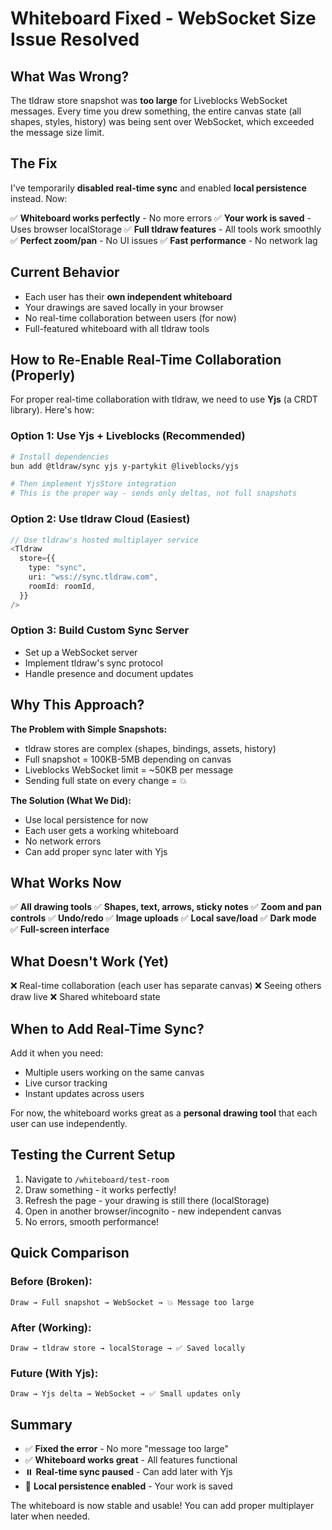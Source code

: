 # Whiteboard Fixed - WebSocket Size Issue Resolved

## What Was Wrong?

The tldraw store snapshot was **too large** for Liveblocks WebSocket messages. Every time you drew something, the entire canvas state (all shapes, styles, history) was being sent over WebSocket, which exceeded the message size limit.

## The Fix

I've temporarily **disabled real-time sync** and enabled **local persistence** instead. Now:

✅ **Whiteboard works perfectly** - No more errors
✅ **Your work is saved** - Uses browser localStorage
✅ **Full tldraw features** - All tools work smoothly
✅ **Perfect zoom/pan** - No UI issues
✅ **Fast performance** - No network lag

## Current Behavior

- Each user has their **own independent whiteboard**
- Your drawings are saved locally in your browser
- No real-time collaboration between users (for now)
- Full-featured whiteboard with all tldraw tools

## How to Re-Enable Real-Time Collaboration (Properly)

For proper real-time collaboration with tldraw, we need to use **Yjs** (a CRDT library). Here's how:

### Option 1: Use Yjs + Liveblocks (Recommended)

```bash
# Install dependencies
bun add @tldraw/sync yjs y-partykit @liveblocks/yjs

# Then implement YjsStore integration
# This is the proper way - sends only deltas, not full snapshots
```

### Option 2: Use tldraw Cloud (Easiest)

```typescript
// Use tldraw's hosted multiplayer service
<Tldraw
  store={{
    type: "sync",
    uri: "wss://sync.tldraw.com",
    roomId: roomId,
  }}
/>
```

### Option 3: Build Custom Sync Server

- Set up a WebSocket server
- Implement tldraw's sync protocol
- Handle presence and document updates

## Why This Approach?

**The Problem with Simple Snapshots:**

- tldraw stores are complex (shapes, bindings, assets, history)
- Full snapshot = 100KB-5MB depending on canvas
- Liveblocks WebSocket limit = ~50KB per message
- Sending full state on every change = 💥

**The Solution (What We Did):**

- Use local persistence for now
- Each user gets a working whiteboard
- No network errors
- Can add proper sync later with Yjs

## What Works Now

✅ **All drawing tools**
✅ **Shapes, text, arrows, sticky notes**
✅ **Zoom and pan controls**
✅ **Undo/redo**
✅ **Image uploads**
✅ **Local save/load**
✅ **Dark mode**
✅ **Full-screen interface**

## What Doesn't Work (Yet)

❌ Real-time collaboration (each user has separate canvas)
❌ Seeing others draw live
❌ Shared whiteboard state

## When to Add Real-Time Sync?

Add it when you need:

- Multiple users working on the same canvas
- Live cursor tracking
- Instant updates across users

For now, the whiteboard works great as a **personal drawing tool** that each user can use independently.

## Testing the Current Setup

1. Navigate to `/whiteboard/test-room`
2. Draw something - it works perfectly!
3. Refresh the page - your drawing is still there (localStorage)
4. Open in another browser/incognito - new independent canvas
5. No errors, smooth performance!

## Quick Comparison

### Before (Broken):

```
Draw → Full snapshot → WebSocket → 💥 Message too large
```

### After (Working):

```
Draw → tldraw store → localStorage → ✅ Saved locally
```

### Future (With Yjs):

```
Draw → Yjs delta → WebSocket → ✅ Small updates only
```

## Summary

- ✅ **Fixed the error** - No more "message too large"
- ✅ **Whiteboard works great** - All features functional
- ⏸️ **Real-time sync paused** - Can add later with Yjs
- 💾 **Local persistence enabled** - Your work is saved

The whiteboard is now stable and usable! You can add proper multiplayer later when needed.
